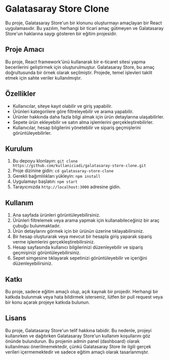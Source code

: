 # Galatasaray Store Clone

Bu proje, Galatasaray Store'un bir klonunu oluşturmayı amaçlayan bir React uygulamasıdır. Bu yazılım, herhangi bir ticari amaç gütmeyen ve Galatasaray Store'un haklarına saygı gösteren bir eğitim projesidir.

## Proje Amacı

Bu proje, React framework'ünü kullanarak bir e-ticaret sitesi yapma becerilerini geliştirmek için oluşturulmuştur. Galatasaray Store, bu amaç doğrultusunda bir örnek olarak seçilmiştir. Projede, temel işlevleri taklit etmek için sahte veriler kullanılmıştır.

## Özellikler

- Kullanıcılar, siteye kayıt olabilir ve giriş yapabilir.
- Ürünleri kategorilere göre filtreleyebilir ve arama yapabilir.
- Ürünler hakkında daha fazla bilgi almak için ürün detaylarına ulaşabilirler.
- Sepete ürün ekleyebilir ve satın alma işlemlerini gerçekleştirebilirler.
- Kullanıcılar, hesap bilgilerini yönetebilir ve sipariş geçmişlerini görüntüleyebilirler.

## Kurulum

1. Bu depoyu klonlayın: `git clone https://github.com/kullaniciadi/galatasaray-store-clone.git`
2. Proje dizinine gidin: `cd galatasaray-store-clone`
3. Gerekli bağımlılıkları yükleyin: `npm install`
4. Uygulamayı başlatın: `npm start`
5. Tarayıcınızda `http://localhost:3000` adresine gidin.

## Kullanım

1. Ana sayfada ürünleri görüntüleyebilirsiniz.
2. Ürünleri filtrelemek veya arama yapmak için kullanabileceğiniz bir araç çubuğu bulunmaktadır.
3. Ürün detaylarını görmek için bir ürünün üzerine tıklayabilirsiniz.
4. Bir hesap oluşturarak veya mevcut bir hesapla giriş yaparak sipariş verme işlemlerini gerçekleştirebilirsiniz.
5. Hesap sayfasında kullanıcı bilgilerinizi düzenleyebilir ve sipariş geçmişinizi görüntüleyebilirsiniz.
6. Sepet simgesine tıklayarak sepetinizi görüntüleyebilir ve içeriğini düzenleyebilirsiniz.

## Katkı

Bu proje, sadece eğitim amaçlı olup, açık kaynak bir projedir. Herhangi bir katkıda bulunmak veya hata bildirmek isterseniz, lütfen bir pull request veya bir konu açarak projeye katkıda bulunun.

## Lisans

Bu proje, Galatasaray Store'un telif hakkına tabidir. Bu nedenle, projeyi kullanırken ve dağıtırken Galatasaray Store'un kullanım koşullarını göz önünde bulundurun. Bu projenin admin panel (dashboard) olarak kullanılması önerilmemektedir, çünkü Galatasaray Store ile ilgili gerçek verileri içermemektedir ve sadece eğitim amaçlı olarak tasarlanmıştır.